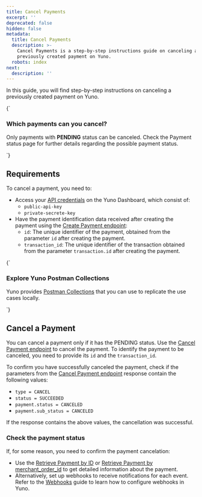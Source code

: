 ```yaml
---
title: Cancel Payments
excerpt: ''
deprecated: false
hidden: false
metadata:
  title: Cancel Payments
  description: >-
    Cancel Payments is a step-by-step instructions guide on canceling a
    previously created payment on Yuno.
  robots: index
next:
  description: ''
---
```

In this guide, you will find step-by-step instructions on canceling a previously created payment on Yuno.

<HTMLBlock>{`
<body>
  <div class="infoBlockContainer">
    <div class="verticalLine"></div>
    <div>
      <h3>Which payments can you cancel?</h3>
      <div class="contentContainer">
        <p>
          Only payments with <b>PENDING</b> status can be canceled. Check the <a onclick="window.location='payment#payments-status'">Payment status</a> page for further details regarding the possible payment status.
        </p>
      </div>
    </div>
  </div>
</body>
`}</HTMLBlock>

## Requirements

To cancel a payment, you need to:

* Access your [API credentials](doc:developers-credentials) on the Yuno Dashboard, which consist of:
  * `public-api-key`
  * `private-secrete-key`
* Have the payment identification data received after creating the payment using the [Create Payment endpoint](ref:create-payment):
  * `id`: The unique identifier of the payment, obtained from the parameter `id` after creating the payment.
  * `transaction_id`: The unique identifier of the transaction obtained from the parameter `transaction.id` after creating the payment.

<HTMLBlock>{`
<body>
  <div class="infoBlockContainer">
    <div class="verticalLine"></div>
    <div>
      <h3>Explore Yuno Postman Collections</h3>
      <div class="contentContainer">
        <p>
          Yuno provides <a href='/reference/postman-collections'>Postman Collections</a> that you can use to replicate the use cases locally.        
        </p>
      </div>
    </div>
  </div>
</body>
`}</HTMLBlock>

## Cancel a Payment

You can cancel a payment only if it has the PENDING status. Use the [Cancel Payment endpoint](ref:cancel-payment) to cancel the payment. To identify the payment to be canceled, you need to provide its `id` and the `transaction_id`. 

To confirm you have successfully canceled the payment, check if the parameters from the [Cancel Payment endpoint](ref:cancel-payment) response contain the following values:

* `type = CANCEL`
* `status = SUCCEEDED`
* `payment.status = CANCELED`
* `payment.sub_status = CANCELED`

If the response contains the above values, the cancellation was successful.

### Check the payment status

If, for some reason, you need to confirm the payment cancelation:

* Use the [Retrieve Payment by ID](ref:retrieve-payment-by-id) or [Retrieve Payment by merchant\_order\_id](ref:retrieve-payment-by-merchant_order_id) to get detailed information about the payment. 
* Alternatively, set up webhooks to receive notifications for each event. Refer to the [Webhooks](doc:configuring-yuno-webhooks) guide to learn how to configure webhooks in Yuno.
